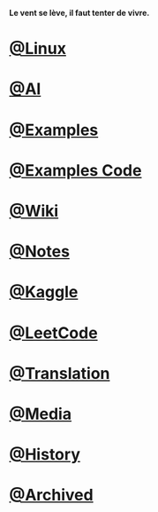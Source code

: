 **Le vent se lève, il faut tenter de vivre.**


# [@Linux](http://www.junx.ml/Linux)

# [@AI](http://www.junx.ml/AI)

# [@Examples](http://www.junx.ml/examples)

# [@Examples Code](https://nbviewer.jupyter.org/github/junxnone/examples/tree/master/)

# [@Wiki](http://www.junx.ml/wiki)

# [@Notes](http://www.junx.ml/notes)

# [@Kaggle](http://www.junx.ml/Kaggle)

# [@LeetCode](http://www.junx.ml/leetcode)

# [@Translation](http://www.junx.ml/Translation)

# [@Media](http://www.junx.ml/Media)

# [@History](http://www.junx.ml/History)

# [@Archived](./Archived.md)

